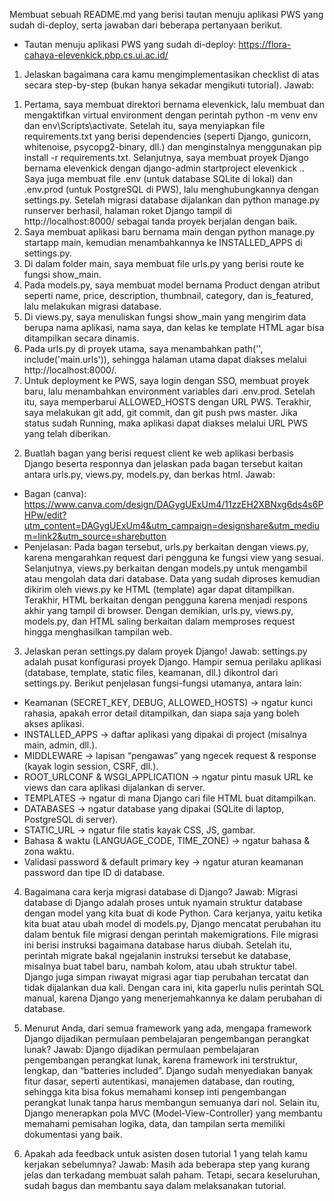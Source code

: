 Membuat sebuah README.md yang berisi tautan menuju aplikasi PWS yang sudah di-deploy, serta jawaban dari beberapa pertanyaan berikut.

- Tautan menuju aplikasi PWS yang sudah di-deploy: https://flora-cahaya-elevenkick.pbp.cs.ui.ac.id/

1. Jelaskan bagaimana cara kamu mengimplementasikan checklist di atas secara step-by-step (bukan hanya sekadar mengikuti tutorial).
Jawab:
1) Pertama, saya membuat direktori bernama elevenkick, lalu membuat dan mengaktifkan virtual environment dengan perintah python -m venv env dan env\Scripts\activate. Setelah itu, saya menyiapkan file requirements.txt yang berisi dependencies (seperti Django, gunicorn, whitenoise, psycopg2-binary, dll.) dan menginstalnya menggunakan pip install -r requirements.txt. Selanjutnya, saya membuat proyek Django bernama elevenkick dengan django-admin startproject elevenkick .. Saya juga membuat file .env (untuk database SQLite di lokal) dan .env.prod (untuk PostgreSQL di PWS), lalu menghubungkannya dengan settings.py. Setelah migrasi database dijalankan dan python manage.py runserver berhasil, halaman roket Django tampil di http://localhost:8000/ sebagai tanda proyek berjalan dengan baik.
2) Saya membuat aplikasi baru bernama main dengan python manage.py startapp main, kemudian menambahkannya ke INSTALLED_APPS di settings.py.
3) Di dalam folder main, saya membuat file urls.py yang berisi route ke fungsi show_main.
4) Pada models.py, saya membuat model bernama Product dengan atribut seperti name, price, description, thumbnail, category, dan is_featured, lalu melakukan migrasi database.
5) Di views.py, saya menuliskan fungsi show_main yang mengirim data berupa nama aplikasi, nama saya, dan kelas ke template HTML agar bisa ditampilkan secara dinamis.
6) Pada urls.py di proyek utama, saya menambahkan path('', include('main.urls')), sehingga halaman utama dapat diakses melalui http://localhost:8000/.
7) Untuk deployment ke PWS, saya login dengan SSO, membuat proyek baru, lalu menambahkan environment variables dari .env.prod. Setelah itu, saya memperbarui ALLOWED_HOSTS dengan URL PWS. Terakhir, saya melakukan git add, git commit, dan git push pws master. Jika status sudah Running, maka aplikasi dapat diakses melalui URL PWS yang telah diberikan.

2. Buatlah bagan yang berisi request client ke web aplikasi berbasis Django beserta responnya dan jelaskan pada bagan tersebut kaitan antara urls.py, views.py, models.py, dan berkas html.
Jawab:
- Bagan (canva): https://www.canva.com/design/DAGygUExUm4/11zzEH2XBNxg6ds4s6PHPw/edit?utm_content=DAGygUExUm4&utm_campaign=designshare&utm_medium=link2&utm_source=sharebutton
- Penjelasan: Pada bagan tersebut, urls.py berkaitan dengan views.py, karena mengarahkan request dari pengguna ke fungsi view yang sesuai. Selanjutnya, views.py berkaitan dengan models.py untuk mengambil atau mengolah data dari database. Data yang sudah diproses kemudian dikirim oleh views.py ke HTML (template) agar dapat ditampilkan. Terakhir, HTML berkaitan dengan pengguna karena menjadi respons akhir yang tampil di browser. Dengan demikian, urls.py, views.py, models.py, dan HTML saling berkaitan dalam memproses request hingga menghasilkan tampilan web.

3. Jelaskan peran settings.py dalam proyek Django!
Jawab:
settings.py adalah pusat konfigurasi proyek Django. Hampir semua perilaku aplikasi (database, template, static files, keamanan, dll.) dikontrol dari settings.py. Berikut penjelasan fungsi-fungsi utamanya, antara lain:
- Keamanan (SECRET_KEY, DEBUG, ALLOWED_HOSTS) → ngatur kunci rahasia, apakah error detail ditampilkan, dan siapa saja yang boleh akses aplikasi.
- INSTALLED_APPS → daftar aplikasi yang dipakai di project (misalnya main, admin, dll.).
- MIDDLEWARE → lapisan “pengawas” yang ngecek request & response (kayak login session, CSRF, dll.).
- ROOT_URLCONF & WSGI_APPLICATION → ngatur pintu masuk URL ke views dan cara aplikasi dijalankan di server.
- TEMPLATES → ngatur di mana Django cari file HTML buat ditampilkan.
- DATABASES → ngatur database yang dipakai (SQLite di laptop, PostgreSQL di server).
- STATIC_URL → ngatur file statis kayak CSS, JS, gambar.
- Bahasa & waktu (LANGUAGE_CODE, TIME_ZONE) → ngatur bahasa & zona waktu.
- Validasi password & default primary key → ngatur aturan keamanan password dan tipe ID di database.

4. Bagaimana cara kerja migrasi database di Django?
Jawab:
Migrasi database di Django adalah proses untuk nyamain struktur database dengan model yang kita buat di kode Python. Cara kerjanya, yaitu ketika kita buat atau ubah model di models.py, Django mencatat perubahan itu dalam bentuk file migrasi dengan perintah makemigrations. File migrasi ini berisi instruksi bagaimana database harus diubah. Setelah itu, perintah migrate bakal ngejalanin instruksi tersebut ke database, misalnya buat tabel baru, nambah kolom, atau ubah struktur tabel. Django juga simpan riwayat migrasi agar tiap perubahan tercatat dan tidak dijalankan dua kali. Dengan cara ini, kita gaperlu nulis perintah SQL manual, karena Django yang menerjemahkannya ke dalam perubahan di database.

5. Menurut Anda, dari semua framework yang ada, mengapa framework Django dijadikan permulaan pembelajaran pengembangan perangkat lunak?
Jawab:
Django dijadikan permulaan pembelajaran pengembangan perangkat lunak, karena framework ini terstruktur, lengkap, dan “batteries included”. Django sudah menyediakan banyak fitur dasar, seperti autentikasi, manajemen database, dan routing, sehingga kita bisa fokus memahami konsep inti pengembangan perangkat lunak tanpa harus membangun semuanya dari nol. Selain itu, Django menerapkan pola MVC (Model-View-Controller) yang membantu memahami pemisahan logika, data, dan tampilan serta memiliki dokumentasi yang baik.

6. Apakah ada feedback untuk asisten dosen tutorial 1 yang telah kamu kerjakan sebelumnya?
Jawab:
Masih ada beberapa step yang kurang jelas dan terkadang membuat salah paham. Tetapi, secara keseluruhan, sudah bagus dan membantu saya dalam melaksanakan tutorial.